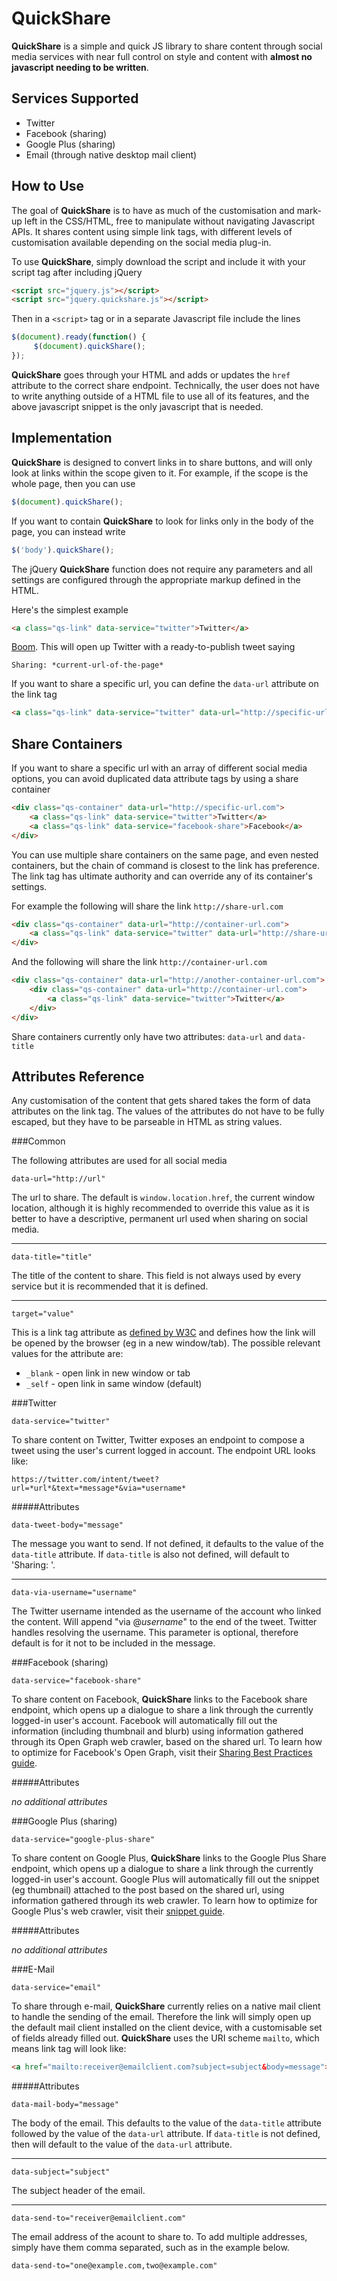 QuickShare
==========

**QuickShare** is a simple and quick JS library to share content through social media services with near full control on style and content with **almost no javascript needing to be written**.

Services Supported
------------------

* Twitter
* Facebook (sharing)
* Google Plus (sharing)
* Email (through native desktop mail client)

How to Use
--------------

The goal of **QuickShare** is to have as much of the customisation and mark-up left in the CSS/HTML, free to manipulate without navigating Javascript APIs. It shares content using simple link tags, with different levels of customisation available depending on the social media plug-in.

To use **QuickShare**, simply download the script and include it with your script tag after including jQuery
```html
<script src="jquery.js"></script>
<script src="jquery.quickshare.js"></script>
```

Then in a `<script>` tag or in a separate Javascript file include the lines

```javascript
$(document).ready(function() {
	 $(document).quickShare();
});
```

**QuickShare** goes through your HTML and adds or updates the `href` attribute to the correct share endpoint. Technically, the user does not have to write anything outside of a HTML file to use all of its features, and the above javascript snippet is the only javascript that is needed.

Implementation
---------

**QuickShare** is designed to convert links in to share buttons, and will only look at links within the scope given to it. For example, if the scope is the whole page, then you can use

```javascript
$(document).quickShare();
```

If you want to contain **QuickShare** to look for links only in the body of the page, you can instead write

```javascript
$('body').quickShare();
```

The jQuery **QuickShare** function does not require any parameters and all settings are configured through the appropriate markup defined in the HTML.


Here's the simplest example

```html
<a class="qs-link" data-service="twitter">Twitter</a>
```

[Boom](https://twitter.com/intent/tweet?url=https%3A//github.com/Upstatement/quickshare&text=Sharing%3A%20). This will open up Twitter with a ready-to-publish tweet saying

	Sharing: *current-url-of-the-page*

If you want to share a specific url, you can define the `data-url` attribute on the link tag

```html
<a class="qs-link" data-service="twitter" data-url="http://specific-url.com">Twitter</a>
```

Share Containers
-----------------

If you want to share a specific url with an array of different social media options, you can avoid duplicated data attribute tags by using a share container

```html
<div class="qs-container" data-url="http://specific-url.com">
	<a class="qs-link" data-service="twitter">Twitter</a>
	<a class="qs-link" data-service="facebook-share">Facebook</a>
</div>
```

You can use multiple share containers on the same page, and even nested containers, but the chain of command is closest to the link has preference. The link tag has ultimate authority and can override any of its container's settings.

For example the following will share the link `http://share-url.com`

```html
<div class="qs-container" data-url="http://container-url.com">
	<a class="qs-link" data-service="twitter" data-url="http://share-url.com">Twitter</a>
</div>
```

And the following will share the link `http://container-url.com`

```html
<div class="qs-container" data-url="http://another-container-url.com">
	<div class="qs-container" data-url="http://container-url.com">
		<a class="qs-link" data-service="twitter">Twitter</a>
	</div>
</div>
```

Share containers currently only have two attributes: `data-url` and `data-title`

Attributes Reference
-------------------------------

Any customisation of the content that gets shared takes the form of data attributes on the link tag. The values of the attributes do not have to be fully escaped, but they have to be parseable in HTML as string values.

###Common

The following attributes are used for all social media

`data-url="http://url"`

The url to share. The default is `window.location.href`, the current window location, although it is highly recommended to override this value as it is better to have a descriptive, permanent url used when sharing on social media.

---

`data-title="title"`

The title of the content to share. This field is not always used by every service but it is recommended that it is defined.

---

`target="value"`

This is a link tag attribute as [defined by W3C](http://www.w3schools.com/tags/att_a_target.asp) and defines how the link will be opened by the browser (eg in a new window/tab). The possible relevant values for the attribute are:

* `_blank` - open link in new window or tab
* `_self` - open link in same window (default)

###Twitter

`data-service="twitter"`

To share content on Twitter, Twitter exposes an endpoint to compose a tweet using the user's current logged in account. The endpoint URL looks like:

`https://twitter.com/intent/tweet?url=*url*&text=*message*&via=*username*`

#####Attributes

`data-tweet-body="message"`

The message you want to send. If not defined, it defaults to the value of the `data-title` attribute. If `data-title` is also not defined, will default to 'Sharing: '.

---

`data-via-username="username"`

The Twitter username intended as the username of the account who linked the content. Will append "via @*username*" to the end of the tweet. Twitter handles resolving the username. This parameter is optional, therefore default is for it not to be included in the message.

###Facebook (sharing)

`data-service="facebook-share"`

To share content on Facebook, **QuickShare** links to the Facebook share endpoint, which opens up a dialogue to share a link through the currently logged-in user's account. Facebook will automatically fill out the information (including thumbnail and blurb) using information gathered through its Open Graph web crawler, based on the shared url. To learn how to optimize for Facebook's Open Graph, visit their [Sharing Best Practices guide](https://developers.facebook.com/docs/opengraph/howtos/maximizing-distribution-media-content/).

#####Attributes

*no additional attributes*

###Google Plus (sharing)

`data-service="google-plus-share"`

To share content on Google Plus, **QuickShare** links to the Google Plus Share endpoint, which opens up a dialogue to share a link through the currently logged-in user's account. Google Plus will automatically fill out the snippet (eg thumbnail) attached to the post based on the shared url, using information gathered through its web crawler. To learn how to optimize for Google Plus's web crawler, visit their [snippet guide](https://developers.google.com/+/web/snippet/).

#####Attributes

*no additional attributes*

###E-Mail

`data-service="email"`

To share through e-mail, **QuickShare** currently relies on a native mail client to handle the sending of the email. Therefore the link will simply open up the default mail client installed on the client device, with a customisable set of fields already filled out. **QuickShare** uses the URI scheme `mailto`, which means link tag will look like:

```html
<a href="mailto:receiver@emailclient.com?subject=subject&body=message">
```
#####Attributes

`data-mail-body="message"`

The body of the email. This defaults to the value of the `data-title` attribute followed by the value of the `data-url` attribute. If `data-title` is not defined, then will default to the value of the `data-url` attribute.

---

`data-subject="subject"`

The subject header of the email.

---

`data-send-to="receiver@emailclient.com"`

The email address of the acount to share to. To add multiple addresses, simply have them comma separated, such as in the example below.

`data-send-to="one@example.com,two@example.com"`
